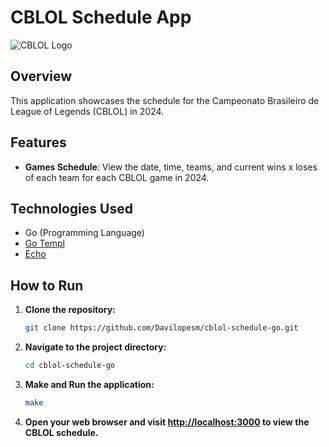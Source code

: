 # CBLOL Schedule App

![CBLOL Logo](https://encrypted-tbn0.gstatic.com/images?q=tbn:ANd9GcQ-Y4A29Fo3SfI8AeFJax3Uj9ulXumF388FWYtkf0QDBg&s)

## Overview

This application showcases the schedule for the Campeonato Brasileiro de League of Legends (CBLOL) in 2024.

## Features

- **Games Schedule**: View the date, time, teams, and current wins x loses of each team for each CBLOL game in 2024.

## Technologies Used

- Go (Programming Language)
- [Go Templ](https://templ.guide/)
- [Echo](https://echo.labstack.com/)

## How to Run

1. **Clone the repository:**

   ```bash
   git clone https://github.com/Davilopesm/cblol-schedule-go.git
   ```

2. **Navigate to the project directory:**

   ```bash
   cd cblol-schedule-go
   ```

3. **Make and Run the application:**

   ```bash
   make
   ```

4. **Open your web browser and visit [http://localhost:3000](http://localhost:3000) to view the CBLOL schedule.**
